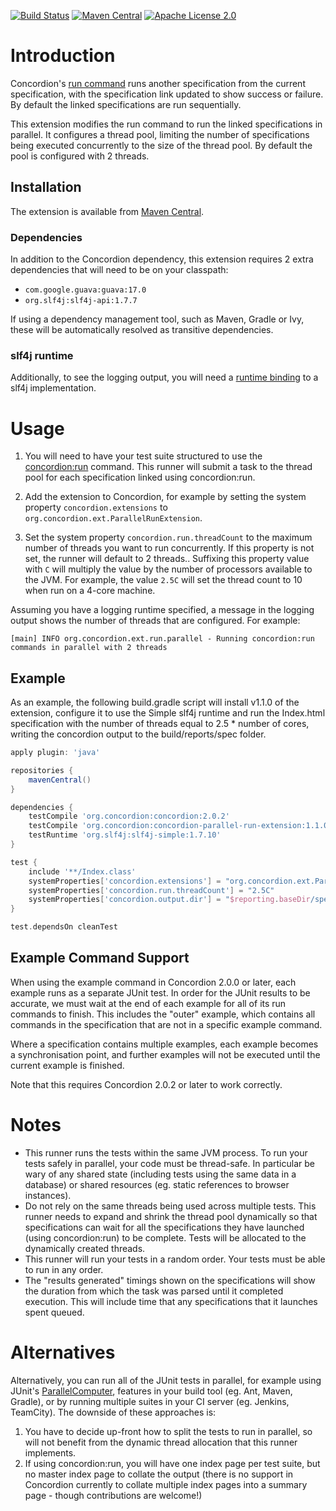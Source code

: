 [![Build Status](https://travis-ci.org/concordion/concordion-parallel-run-extension.svg?branch=master)](https://travis-ci.org/concordion/concordion-parallel-run-extension)
[![Maven Central](https://img.shields.io/maven-central/v/org.concordion/concordion-parallel-run-extension.svg)](http://search.maven.org/#search%7Cga%7C1%7Cg%3A%22org.concordion%22%20AND%20a%3A%22concordion-parallel-run-extension%22)
[![Apache License 2.0](https://img.shields.io/badge/license-Apache%202.0-blue.svg)](http://www.apache.org/licenses/LICENSE-2.0.html)

# Introduction
Concordion's [run command](http://concordion.org/instrumenting/java/markdown/#run-command) runs another specification from the current specification, with the specification link updated to show success or failure. By default the linked specifications are run sequentially.

This extension modifies the run command to run the linked specifications in parallel. It configures a thread pool, limiting the number of specifications being executed concurrently to the size of the thread pool. By default the pool is configured with 2 threads.

## Installation
The extension is available from [Maven Central](http://search.maven.org/#artifactdetails%7Corg.concordion%7Cconcordion-parallel-run-extension%7C1.1.0%7Cjar). 

### Dependencies
In addition to the Concordion dependency, this extension requires 2 extra dependencies that will need to be on your classpath:

 * `com.google.guava:guava:17.0`
 * `org.slf4j:slf4j-api:1.7.7`

If using a dependency management tool, such as Maven, Gradle or Ivy, these will be automatically resolved as transitive dependencies.

### slf4j runtime
Additionally, to see the logging output, you will need a [runtime binding](http://www.slf4j.org/manual.html#swapping) to a slf4j implementation.

# Usage
 1. You will need to have your test suite structured to use the [concordion:run](http://concordion.org/instrumenting/java/markdown/#run-command) command. This runner will submit a task to the thread pool for each specification linked using concordion:run.
 
 2. Add the extension to Concordion, for example by setting the system property `concordion.extensions` to `org.concordion.ext.ParallelRunExtension`.
 
 3. Set the system property `concordion.run.threadCount` to the maximum number of threads you want to run concurrently. If this property is not set, the runner will default to 2 threads.. Suffixing this property value with `C` will multiply the value by the number of processors available to the JVM. For example, the value `2.5C` will set the thread count to 10 when run on a 4-core machine. 

Assuming you have a logging runtime specified, a message in the logging output shows the number of threads that are configured. For example:

```[main] INFO org.concordion.ext.run.parallel - Running concordion:run commands in parallel with 2 threads```  

## Example
As an example, the following build.gradle script will install v1.1.0 of the extension, configure it to use the Simple slf4j runtime and run the Index.html specification with the number of threads equal to 2.5 * number of cores, writing the concordion output to the build/reports/spec folder.

```gradle
apply plugin: 'java'

repositories {
    mavenCentral()
}

dependencies {
    testCompile 'org.concordion:concordion:2.0.2'
    testCompile 'org.concordion:concordion-parallel-run-extension:1.1.0'
    testRuntime 'org.slf4j:slf4j-simple:1.7.10'
}

test {
    include '**/Index.class'
    systemProperties['concordion.extensions'] = "org.concordion.ext.ParallelRunExtension"
    systemProperties['concordion.run.threadCount'] = "2.5C"                    // 2.5 * number of cores
    systemProperties['concordion.output.dir'] = "$reporting.baseDir/spec"
}

test.dependsOn cleanTest
```

## Example Command Support

When using the example command in Concordion 2.0.0 or later, each example runs as a separate JUnit test. In order for the JUnit results to be accurate, we must wait at the end of each example for all of its run commands to finish. This includes the "outer" example, which contains all commands in the specification that are not in a specific example command.

Where a specification contains multiple examples, each example becomes a synchronisation point, and further examples will not be executed until the current example is finished.

Note that this requires Concordion 2.0.2 or later to work correctly.

# Notes
* This runner runs the tests within the same JVM process. To run your tests safely in parallel, your code must be thread-safe. In particular be wary of any shared state (including tests using the same data in a database) or shared resources (eg. static references to browser instances).
* Do not rely on the same threads being used across multiple tests. This runner needs to expand and shrink the thread pool dynamically so that specifications can wait for all the specifications they have launched (using concordion:run) to be complete. Tests will be allocated to the dynamically created threads.
* This runner will run your tests in a random order. Your tests must be able to run in any order.
* The "results generated" timings shown on the specifications will show the duration from which the task was parsed until it completed execution. This will include time that any specifications that it launches spent queued.

# Alternatives
Alternatively, you can run all of the JUnit tests in parallel, for example using JUnit's [ParallelComputer](https://github.com/junit-team/junit/blob/master/doc/ReleaseNotes4.6.md#test-scheduling-strategies), features in your build tool (eg. Ant, Maven, Gradle), or by running multiple suites in your CI server (eg. Jenkins, TeamCity). The downside of these approaches is:
 1. You have to decide up-front how to split the tests to run in parallel, so will not benefit from the dynamic thread allocation that this runner implements.
 2. If using concordion:run, you will have one index page per test suite, but no master index page to collate the output (there is no support in Concordion currently to collate multiple index pages into a summary page - though contributions are welcome!)
